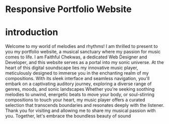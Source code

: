# Responsive Portfolio Website
 # introduction
 Welcome to my world of melodies and rhythms! I am thrilled to present to you my portfolio website, a musical sanctuary where my passion for music comes to life. I am Faithful Chekwas, a dedicated Web Designer and Developer, and this website serves as a portal into my sonic universe.
 At the heart of this digital soundscape lies my innovative music player, meticulously designed to immerse you in the enchanting realm of my compositions. With its sleek interface and seamless navigation, you'll embark on a captivating auditory journey, exploring a diverse range of genres, moods, and sonic landscapes
 Whether you're seeking soothing melodies to unwind, energetic beats to move your body, or soul-stirring compositions to touch your heart, my music player offers a curated selection that transcends boundaries and resonates deeply with the listener.
 Thank you for visiting and allowing me to share my musical passion with you. Together, let's embrace the boundless beauty of sound